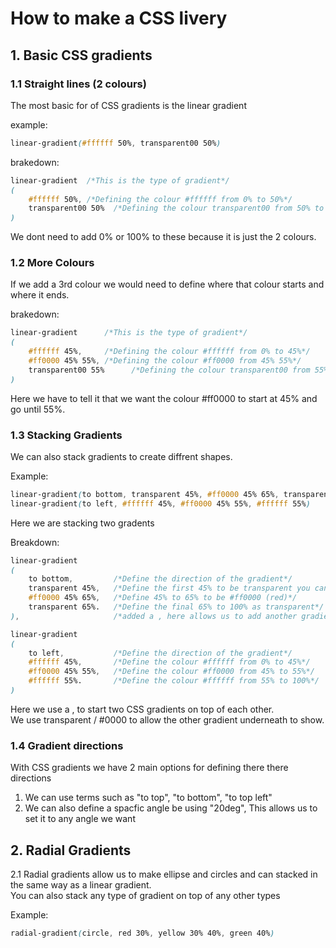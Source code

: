 # How to make a CSS livery

## 1. Basic CSS gradients

### 1.1 Straight lines (2 colours)

The most basic for of CSS gradients is the linear gradient

example:<br>
```CSS
linear-gradient(#ffffff 50%, transparent00 50%)
```

brakedown:<br>
```CSS
linear-gradient  /*This is the type of gradient*/
(
    #ffffff 50%, /*Defining the colour #ffffff from 0% to 50%*/
    transparent00 50%  /*Defining the colour transparent00 from 50% to 100%*/
)
```

We dont need to add 0% or 100% to these because it is just the 2 colours.

### 1.2 More Colours
If we add a 3rd colour we would need to define where that colour starts and where it ends.

brakedown:<br>
```CSS
linear-gradient      /*This is the type of gradient*/
(
    #ffffff 45%,     /*Defining the colour #ffffff from 0% to 45%*/
    #ff0000 45% 55%, /*Defining the colour #ff0000 from 45% 55%*/
    transparent00 55%      /*Defining the colour transparent00 from 55% to 100%*/
)
```

Here we have to tell it that we want the colour #ff0000 to start at 45% and go until 55%.

### 1.3 Stacking Gradients
We can also stack gradients to create diffrent shapes.

Example:
```CSS
linear-gradient(to bottom, transparent 45%, #ff0000 45% 65%, transparent 65%),
linear-gradient(to left, #ffffff 45%, #ff0000 45% 55%, #ffffff 55%)
```

Here we are stacking two gradents

Breakdown:
```CSS
linear-gradient
(
    to bottom,         /*Define the direction of the gradient*/
    transparent 45%,   /*Define the first 45% to be transparent you can also use #0000*/
    #ff0000 45% 65%,   /*Define 45% to 65% to be #ff0000 (red)*/
    transparent 65%.   /*Define the final 65% to 100% as transparent*/
),                     /*added a , here allows us to add another gradient*/

linear-gradient
(
    to left,           /*Define the direction of the gradient*/
    #ffffff 45%,       /*Define the colour #ffffff from 0% to 45%*/
    #ff0000 45% 55%,   /*Define the colour #ff0000 from 45% to 55%*/
    #ffffff 55%.       /*Define the colour #ffffff from 55% to 100%*/
)
```

Here we use a , to start two CSS gradients on top of each other.<br>
We use transparent / #0000 to allow the other gradient underneath to show.

### 1.4 Gradient directions

With CSS gradients we have 2 main options for defining there there directions

1. We can use terms such as "to top", "to bottom", "to top left"
2. We can also define a spacfic angle be using "20deg", This allows us to set it to any angle we want

## 2. Radial Gradients

2.1 Radial gradients allow us to make ellipse and circles and can stacked in the same way as a linear gradient.<br>
You can also stack any type of gradient on top of any other types

Example:
```CSS
radial-gradient(circle, red 30%, yellow 30% 40%, green 40%)
```